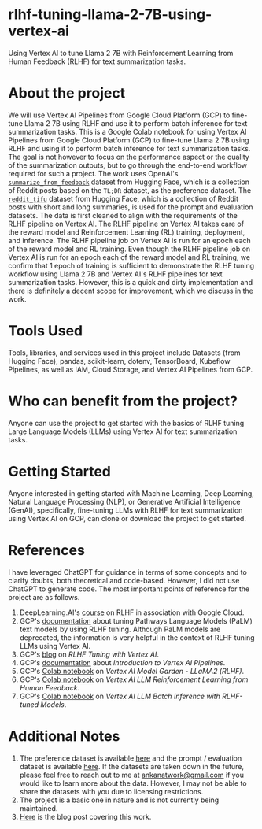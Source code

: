 # rlhf-tuning-llama-2-7B-using-vertex-ai
Using Vertex AI to tune Llama 2 7B with Reinforcement Learning from Human Feedback (RLHF) for text summarization tasks.

# About the project
We will use Vertex AI Pipelines from Google Cloud Platform (GCP) to fine-tune Llama 2 7B using RLHF and use it to perform batch inference for text summarization tasks.
This is a Google Colab notebook for using Vertex AI Pipelines from Google Cloud Platform (GCP) to fine-tune Llama 2 7B using RLHF and using it to perform batch inference for text summarization tasks. The goal is not however to focus on the performance aspect or the quality of the summarization outputs, but to go through the end-to-end workflow required for such a project. The work uses OpenAI's [`summarize_from_feedback`](https://huggingface.co/datasets/openai/summarize_from_feedback) dataset from Hugging Face, which is a collection of Reddit posts based on the `TL;DR` dataset, as the preference dataset. The [`reddit_tifu`](https://huggingface.co/datasets/ctr4si/reddit_tifu) dataset from Hugging Face, which is a collection of Reddit posts with short and long summaries, is used for the prompt and evaluation datasets. The data is first cleaned to align with the requirements of the RLHF pipeline on Vertex AI. The RLHF pipeline on Vertex AI takes care of the reward model and Reinforcement Learning (RL) training, deployment, and inference. The RLHF pipeline job on Vertex AI is run for an epoch each of the reward model and RL training. Even though the RLHF pipeline job on Vertex AI is run for an epoch each of the reward model and RL training, we confirm that 1 epoch of training is sufficient to demonstrate the RLHF tuning workflow using Llama 2 7B and Vertex AI's RLHF pipelines for text summarization tasks. However, this is a quick and dirty implementation and there is definitely a decent scope for improvement, which we discuss in the work.

# Tools Used
Tools, libraries, and services used in this project include Datasets (from Hugging Face), pandas, scikit-learn, dotenv, TensorBoard, Kubeflow Pipelines, as well as IAM, Cloud Storage, and Vertex AI Pipelines from GCP.

# Who can benefit from the project?
Anyone can use the project to get started with the basics of RLHF tuning Large Language Models (LLMs) using Vertex AI for text summarization tasks.

# Getting Started
Anyone interested in getting started with Machine Learning, Deep Learning, Natural Language Processing (NLP), or Generative Artificial Intelligence (GenAI), specifically, fine-tuning LLMs with RLHF for text summarization using Vertex AI on GCP, can clone or download the project to get started.

# References
I have leveraged ChatGPT for guidance in terms of some concepts and to clarify doubts, both theoretical and code-based. However, I did not use ChatGPT to generate code. The most important points of reference for the project are as follows.
1. DeepLearning.AI's [course](https://www.deeplearning.ai/short-courses/reinforcement-learning-from-human-feedback/) on RLHF in association with Google Cloud.
2. GCP's [documentation](https://cloud.google.com/vertex-ai/generative-ai/docs/models/tune-text-models-rlhf) about tuning Pathways Language Models (PaLM) text models by using RLHF tuning. Although PaLM models are deprecated, the information is very helpful in the context of RLHF tuning LLMs using Vertex AI.
3. GCP's [blog](https://cloud.google.com/blog/products/ai-machine-learning/rlhf-on-google-cloud) on *RLHF Tuning with Vertex AI*.
4. GCP's [documentation](https://cloud.google.com/vertex-ai/docs/pipelines/introduction) about *Introduction to Vertex AI Pipelines*.
5. GCP's [Colab notebook](https://github.com/GoogleCloudPlatform/vertex-ai-samples/blob/main/notebooks/community/model_garden/model_garden_pytorch_llama2_rlhf_tuning.ipynb) on *Vertex AI Model Garden - LLaMA2 (RLHF)*.
6. GCP's [Colab notebook](https://github.com/GoogleCloudPlatform/vertex-ai-samples/blob/main/notebooks/official/generative_ai/rlhf_tune_llm.ipynb) on *Vertex AI LLM Reinforcement Learning from Human Feedback*.
7. GCP's [Colab notebook](https://github.com/GoogleCloudPlatform/vertex-ai-samples/blob/main/notebooks/official/generative_ai/batch_eval_llm.ipynb) on *Vertex AI LLM Batch Inference with RLHF-tuned Models*.

# Additional Notes
1. The preference dataset is available [here](https://huggingface.co/datasets/openai/summarize_from_feedback) and the prompt / evaluation dataset is available [here](https://huggingface.co/datasets/ctr4si/reddit_tifu). If the datasets are taken down in the future, please feel free to reach out to me at ankanatwork@gmail.com if you would like to learn more about the data. However, I may not be able to share the datasets with you due to licensing restrictions.
2. The project is a basic one in nature and is not currently being maintained.
3. [Here](https://researchguy.in/rlhf-using-llama-2-7b-and-vertex-ai/) is the blog post covering this work.
